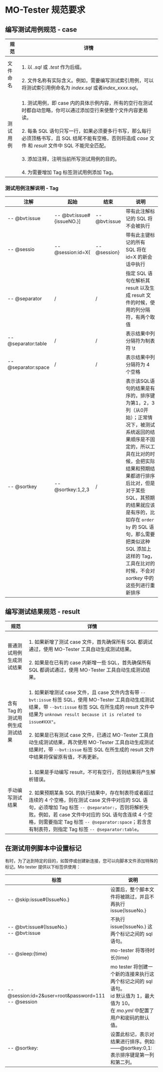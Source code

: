 # MO-Tester 规范要求

## 编写测试用例规范 - case

|规范 | 详情|
|---|---|
|文件命名|<br>1. 以 *.sql* 或 *.test* 作为后缀。</br><br>2. 文件名称有实际含义。例如，需要编写测试索引用例，可以将测试索引用例命名为 *index.sql* 或者*index_xxxx.sql*。</br>|
|测试用例|<br>1. 测试用例，即 case 内的具体示例内容，所有的空行在测试时都自动忽略，你可以通过添加空行来使整个文件内容更易读。</br><br>2. 每条 SQL 语句只写一行，如果必须要多行书写，那么每行必须顶格书写，且 SQL 结尾不能有空格，否则将造成 *case* 文件 和 *result* 文件中 SQL 不能完全匹配。</br><br>3. 添加注释，注明当前所写测试用例的目的。</br><br>4. 为需要增加 Tag 标签测试用例添加 Tag。</br>|

### 测试用例注解说明 - Tag

|注解 | 起始 | 结束 | 说明|
|---|---|---|---|
|-- @bvt:issue|-- @bvt:issue#{issueNO.}]|-- @bvt:issue|带有此注解标记的 SQL 将不会被执行|
|-- @sessio|-- @session:id=X{|-- @session}|带有此主键标记的所有 SQL 将在 id=X 的新会话中执行|
|-- @separator|/|/| 指定 SQL 语句在解析其 result 以及生成 result 文件的时候，使用的列分隔符，有两个取值|
|-- @separator:table|/|/|表示结果中列分隔符为制表符 \t|
|-- @separator:space|/|/|表示结果中列分隔符为 4 个空格|
|-- @sortkey|-- @sortkey:1,2,3|/|表示该SQL语句的结果是有序的，排序键为第1，2，3列（从0开始）；正常情况下，被测试系统返回的结果顺序是不固定的，所以工具在比对的时候，会把实际结果和预期结果都进行排序后比对，但是对于某些 SQL，其预期的结果就应该是有序的，比如存在 `order by` 的 SQL 语句，那么需要把类似这种 SQL 添加上这样的 Tag，工具在比对的时候，不会对 *sortkey* 中的这些列进行重新排序|

## 编写测试结果规范 - result

|规范 | 详情|
|---|---|
|普通测试用例生成测试结果|<br>1. 如果新增了测试 case 文件，首先确保所有 SQL 都调试通过，使用 MO-Tester 工具自动生成测试结果。</br><br>2. 如果是在已有的 case 内新增一些 SQL，首先确保所有 SQL 都调试通过，使用 MO-Tester 工具自动生成测试结果。</br>|
|含有 Tag 的测试用例生成测试结果|<br>1. 如果新增测试 case 文件，且 case 文件内含有带 `--bvt:issue` 标签 SQL，使用 MO-Tester 工具自动生成测试结果，带 `--bvt:issue` 标签 SQL 在所生成的 result 文件中结果为 `unknown result because it is related to issue#XXX"`。</br><br>2. 如果是已有测试 case 文件，已通过 MO-Tester 工具自动生成测试结果，再次使用 MO-Tester 工具自动生成测试结果时，带 `--bvt:issue` 标签 SQL 在所生成的 result 文件中结果将保留原有值，不再更新。</br>|
|手动编写测试结果|<br>1. 如果是手动编写 result，不可有空行，否则结果将产生解析错误。</br><br>2. 如果预期某条 SQL 的执行结果中，存在制表符或者超过连续的 4 个空格，则在测试 case 文件中对应的 SQL 语句，必须增加 Tag 标签 `-- @separator:`，否则将解析失败。例如，若 case 文件中对应的 SQL 语句含连续 4 个空格，则需要指定 Tag 标签 `-- @separator:space`；若含含有制表符，则指定 Tag 标签 `-- @separator:table`。</br>|

## 在测试用例脚本中设置标记

有时，为了达到特定的目的，如暂停或创建新连接，您可以向脚本文件添加特殊的标记。Mo tester 提供以下标签供使用：

| 标签                                                    | 说明                                                                                                                                                                                            |
|---------------------------------------------------------|--------------------------------------------------------------------------------------------------------------------------------------------------------------------------------------------------------|
| -- @skip:issue#{IssueNo.}                               | 设置后，整个脚本文件将被跳过，并且不再执行 issue{IssueNo.}                                                                                                       |
| -- @bvt:issue#{IssueNo.}<br/>-- @bvt:issue              | 不执行 issue{IssueNo.} 这两个标记之间的 sql 语句。                                                                                                                 |
| -- @sleep:{time}                                        | mo-tester 将等待时长{time}                                                                                                                                                            |
| -- @session:id=2&user=root&password=111<br/> -- @session| mo tester 将创建一个新的连接来执行这两个标记之间的 sql 语句。<br /> id 默认值为 1，最大值为 10。<br />在 *mo.yml* 中配置了用户和密码的默认值。 |
| -- @sortkey:                                            | 设置此标记，表示对结果进行排序。例如:<br/>——@sortkey:0,1:表示排序键是第一列和第二列。                                                |
